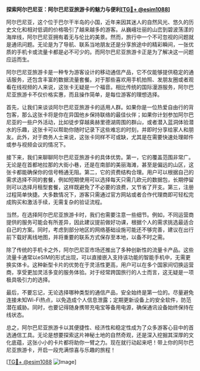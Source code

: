 **探索阿尔巴尼亚：阿尔巴尼亚旅游卡的魅力与便利[[TG💪+ @esim1088](https://t.me/s/esim1088)]**

阿尔巴尼亚，这个位于巴尔干半岛的小国，近年来因其迷人的自然风光、悠久的历史文化和相对低调的价格吸引了越来越多的游客。从巍峨壮丽的山峦到碧波荡漾的海岸线，阿尔巴尼亚拥有着无与伦比的美景。然而，旅行中一个不可忽视的问题就是通讯问题。无论是为了导航、联系当地朋友还是分享旅途中的精彩瞬间，一张优质的手机卡或流量卡都是必不可少的。而阿尔巴尼亚旅游卡正是为了解决这一问题应运而生。

阿尔巴尼亚旅游卡是一种专为游客设计的移动通信产品，它不仅能够提供稳定的通话服务，还包含丰富的数据流量套餐。对于那些喜欢用手机拍照、发朋友圈或者观看在线视频的人来说，这张卡无疑是一个福音。相比传统的国际漫游服务，阿尔巴尼亚旅游卡不仅价格实惠，而且操作简单，是每位游客的理想选择。

首先，让我们来谈谈阿尔巴尼亚旅游卡的适用人群。如果你是一位热爱自由行的背包客，那么这张卡将是你在异国他乡保持联络的最佳伙伴；如果你计划参加阿尔巴尼亚的一些户外活动，比如徒步穿越奥赫里德湖周围的群山，或者潜入蓝洞体验潜水的乐趣，这张卡可以帮助你随时记录下这些难忘的时刻，并即时分享给家人和朋友。此外，对于商务人士来说，这张卡同样不可或缺，尤其是在需要快速处理邮件或参与视频会议的情况下。

接下来，我们来聊聊阿尔巴尼亚旅游卡的具体优势。第一，它的覆盖范围非常广。无论是在首都地拉那的大街小巷，还是在南部的美丽海滩，甚至是偏远的山区，这张卡都能确保你的信号畅通无阻。第二，它的资费结构合理。用户可以根据自己的需求选择不同的套餐，例如短期使用可以选择每天只需几欧元的数据包，长期停留则可以选择月租型套餐，这样既避免了不必要的浪费，又节省了开支。第三，注册过程简单快捷。大多数情况下，游客只需通过官方网站或者合作代理商即可轻松完成购买和激活手续，无需复杂的验证流程。

当然，在选择阿尔巴尼亚旅游卡时，我们也需要注意一些细节。例如，不同运营商提供的服务可能会有所差异，因此建议提前做好功课，根据个人的需求挑选最适合自己的方案。同时，考虑到部分地区的网络基础设施可能还不够完善，建议在出行前下载好离线地图，并将重要的联系方式保存至本地，以备不时之需。

除了传统的手机卡之外，阿尔巴尼亚市场还推出了多种创新性的流量卡产品。这些流量卡通常以eSIM的形式出现，可以直接嵌入支持该功能的智能手机中，无需更换实体卡。这种新型卡片的优势在于灵活性更高，用户可以在多个国家间切换运营商，享受更加灵活多变的服务体验。对于经常跨国旅行的人士而言，这无疑是一项极具吸引力的选择。

最后，不要忘记，无论选择哪种类型的通信产品，安全始终是第一位的。尽量避免连接未知Wi-Fi热点，以免造成个人信息泄露；定期更新设备上的安全软件，防范潜在威胁。同时，也要记得随身携带充电宝等备用电源，确保通讯设备始终保持在线状态。

总之，阿尔巴尼亚旅游卡以其便捷性、经济性和稳定性成为了众多游客心目中的首选通信工具。无论是想要探索这片神秘土地的自然奇观，还是深入挖掘其深厚的文化底蕴，这张小小的卡片都将助你一臂之力。现在就行动起来吧！带上你的阿尔巴尼亚旅游卡，开启一段充满惊喜与乐趣的旅程！

[[TG💪+ @esim1088](https://t.me/s/esim1088) ![Image](https://i.postimg.cc/4NQfJmqS/Snipaste-2025-05-13-00-14-12.png)]